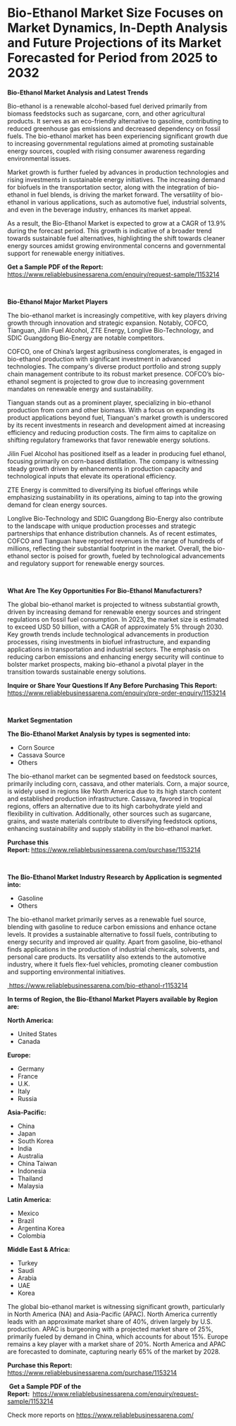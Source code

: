 <p><h1>Bio-Ethanol Market Size Focuses on Market Dynamics, In-Depth Analysis and Future Projections of its Market Forecasted for Period from 2025 to 2032</h1></p><p><strong>Bio-Ethanol Market Analysis and Latest Trends</strong></p>
<p><p>Bio-ethanol is a renewable alcohol-based fuel derived primarily from biomass feedstocks such as sugarcane, corn, and other agricultural products. It serves as an eco-friendly alternative to gasoline, contributing to reduced greenhouse gas emissions and decreased dependency on fossil fuels. The bio-ethanol market has been experiencing significant growth due to increasing governmental regulations aimed at promoting sustainable energy sources, coupled with rising consumer awareness regarding environmental issues.</p><p>Market growth is further fueled by advances in production technologies and rising investments in sustainable energy initiatives. The increasing demand for biofuels in the transportation sector, along with the integration of bio-ethanol in fuel blends, is driving the market forward. The versatility of bio-ethanol in various applications, such as automotive fuel, industrial solvents, and even in the beverage industry, enhances its market appeal.</p><p>As a result, the Bio-Ethanol Market is expected to grow at a CAGR of 13.9% during the forecast period. This growth is indicative of a broader trend towards sustainable fuel alternatives, highlighting the shift towards cleaner energy sources amidst growing environmental concerns and governmental support for renewable energy initiatives.</p></p>
<p><strong>Get a Sample PDF of the Report:&nbsp;</strong> <a href="https://www.reliablebusinessarena.com/enquiry/request-sample/1153214?utm_campaign=2396&utm_medium=2&utm_source=Github&utm_content=ia&utm_term=22032025&utm_id=bio-ethanol">https://www.reliablebusinessarena.com/enquiry/request-sample/1153214</a></p>
<p>&nbsp;</p>
<p><strong>Bio-Ethanol Major Market Players</strong></p>
<p><p>The bio-ethanol market is increasingly competitive, with key players driving growth through innovation and strategic expansion. Notably, COFCO, Tianguan, Jilin Fuel Alcohol, ZTE Energy, Longlive Bio-Technology, and SDIC Guangdong Bio-Energy are notable competitors.</p><p>COFCO, one of China’s largest agribusiness conglomerates, is engaged in bio-ethanol production with significant investment in advanced technologies. The company's diverse product portfolio and strong supply chain management contribute to its robust market presence. COFCO’s bio-ethanol segment is projected to grow due to increasing government mandates on renewable energy and sustainability.</p><p>Tianguan stands out as a prominent player, specializing in bio-ethanol production from corn and other biomass. With a focus on expanding its product applications beyond fuel, Tianguan's market growth is underscored by its recent investments in research and development aimed at increasing efficiency and reducing production costs. The firm aims to capitalize on shifting regulatory frameworks that favor renewable energy solutions.</p><p>Jilin Fuel Alcohol has positioned itself as a leader in producing fuel ethanol, focusing primarily on corn-based distillation. The company is witnessing steady growth driven by enhancements in production capacity and technological inputs that elevate its operational efficiency.</p><p>ZTE Energy is committed to diversifying its biofuel offerings while emphasizing sustainability in its operations, aiming to tap into the growing demand for clean energy sources. </p><p>Longlive Bio-Technology and SDIC Guangdong Bio-Energy also contribute to the landscape with unique production processes and strategic partnerships that enhance distribution channels. As of recent estimates, COFCO and Tianguan have reported revenues in the range of hundreds of millions, reflecting their substantial footprint in the market. Overall, the bio-ethanol sector is poised for growth, fueled by technological advancements and regulatory support for renewable energy sources.</p></p>
<p>&nbsp;</p>
<p><strong>What Are The Key Opportunities For Bio-Ethanol Manufacturers?</strong></p>
<p><p>The global bio-ethanol market is projected to witness substantial growth, driven by increasing demand for renewable energy sources and stringent regulations on fossil fuel consumption. In 2023, the market size is estimated to exceed USD 50 billion, with a CAGR of approximately 5% through 2030. Key growth trends include technological advancements in production processes, rising investments in biofuel infrastructure, and expanding applications in transportation and industrial sectors. The emphasis on reducing carbon emissions and enhancing energy security will continue to bolster market prospects, making bio-ethanol a pivotal player in the transition towards sustainable energy solutions.</p></p>
<p><strong>Inquire or Share Your Questions If Any Before Purchasing This Report:</strong> <a href="https://www.reliablebusinessarena.com/enquiry/pre-order-enquiry/1153214?utm_campaign=2396&utm_medium=2&utm_source=Github&utm_content=ia&utm_term=22032025&utm_id=bio-ethanol">https://www.reliablebusinessarena.com/enquiry/pre-order-enquiry/1153214</a></p>
<p>&nbsp;</p>
<p><strong>Market Segmentation</strong></p>
<p><strong>The Bio-Ethanol Market Analysis by types is segmented into:</strong></p>
<p><ul><li>Corn Source</li><li>Cassava Source</li><li>Others</li></ul></p>
<p><p>The bio-ethanol market can be segmented based on feedstock sources, primarily including corn, cassava, and other materials. Corn, a major source, is widely used in regions like North America due to its high starch content and established production infrastructure. Cassava, favored in tropical regions, offers an alternative due to its high carbohydrate yield and flexibility in cultivation. Additionally, other sources such as sugarcane, grains, and waste materials contribute to diversifying feedstock options, enhancing sustainability and supply stability in the bio-ethanol market.</p></p>
<p><strong>Purchase this Report:&nbsp;</strong><a href="https://www.reliablebusinessarena.com/purchase/1153214?utm_campaign=2396&utm_medium=2&utm_source=Github&utm_content=ia&utm_term=22032025&utm_id=bio-ethanol">https://www.reliablebusinessarena.com/purchase/1153214</a></p>
<p>&nbsp;</p>
<p><strong>The Bio-Ethanol Market Industry Research by Application is segmented into:</strong></p>
<p><ul><li>Gasoline</li><li>Others</li></ul></p>
<p><p>The bio-ethanol market primarily serves as a renewable fuel source, blending with gasoline to reduce carbon emissions and enhance octane levels. It provides a sustainable alternative to fossil fuels, contributing to energy security and improved air quality. Apart from gasoline, bio-ethanol finds applications in the production of industrial chemicals, solvents, and personal care products. Its versatility also extends to the automotive industry, where it fuels flex-fuel vehicles, promoting cleaner combustion and supporting environmental initiatives.</p></p>
<p><a href="https://www.reliablebusinessarena.com/bio-ethanol-r1153214?utm_campaign=2396&utm_medium=2&utm_source=Github&utm_content=ia&utm_term=22032025&utm_id=bio-ethanol">&nbsp;https://www.reliablebusinessarena.com/bio-ethanol-r1153214</a></p>
<p><strong>In terms of Region, the Bio-Ethanol Market Players available by Region are:</strong></p>
<p>
    <p> <strong> North America: </strong>
        <ul>
            <li>United States</li>
            <li>Canada</li>
        </ul>
        </p> 
    <p> <strong> Europe: </strong>
        <ul>
            <li>Germany</li>
            <li>France</li>
            <li>U.K.</li>
            <li>Italy</li>
            <li>Russia</li>
        </ul>
        </p> 
    <p> <strong> Asia-Pacific: </strong>
        <ul>
            <li>China</li>
            <li>Japan</li>
            <li>South Korea</li>
            <li>India</li>
            <li>Australia</li>
            <li>China Taiwan</li>
            <li>Indonesia</li>
            <li>Thailand</li>
            <li>Malaysia</li>
        </ul>
        </p> 
    <p> <strong> Latin America: </strong>
        <ul>
            <li>Mexico</li>
            <li>Brazil</li>
            <li>Argentina Korea</li>
            <li>Colombia</li>
        </ul>
        </p> 
    <p> <strong> Middle East & Africa: </strong>
        <ul>
            <li>Turkey</li>
            <li>Saudi</li>
            <li>Arabia</li>
            <li>UAE</li>
            <li>Korea</li>
        </ul>
    </p>
    </p>
<p><p>The global bio-ethanol market is witnessing significant growth, particularly in North America (NA) and Asia-Pacific (APAC). North America currently leads with an approximate market share of 40%, driven largely by U.S. production. APAC is burgeoning with a projected market share of 25%, primarily fueled by demand in China, which accounts for about 15%. Europe remains a key player with a market share of 20%. North America and APAC are forecasted to dominate, capturing nearly 65% of the market by 2028.</p></p>
<p><strong>Purchase this Report: </strong><a href="https://www.reliablebusinessarena.com/purchase/1153214?utm_campaign=2396&utm_medium=2&utm_source=Github&utm_content=ia&utm_term=22032025&utm_id=bio-ethanol">https://www.reliablebusinessarena.com/purchase/1153214</a></p>
<p>&nbsp;<strong>Get a Sample PDF of the Report:&nbsp;&nbsp;</strong><a href="https://www.reliablebusinessarena.com/enquiry/request-sample/1153214?utm_campaign=2396&utm_medium=2&utm_source=Github&utm_content=ia&utm_term=22032025&utm_id=bio-ethanol">https://www.reliablebusinessarena.com/enquiry/request-sample/1153214</a></p>
<p><strong></strong></p>
<p>Check more reports on <a href="https://www.reliablebusinessarena.com/?utm_campaign=2396&utm_medium=2&utm_source=Github&utm_content=ia&utm_term=22032025&utm_id=bio-ethanol">https://www.reliablebusinessarena.com/</a></p>